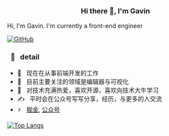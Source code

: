 <h3 align="center">Hi there 👋, I'm Gavin</h3>
Hi, I'm Gavin. I'm currently a front-end engineer

[![GitHub](https://img.shields.io/badge/dynamic/json?logo=github&label=GitHub&labelColor=495867&color=495867&query=%24.data.totalSubs&url=https%3A%2F%2Fapi.spencerwoo.com%2Fsubstats%2F%3Fsource%3Dgithub%26queryKey%3Dhayschan&style=flat-square)](https://github.com/Gavin-yh)

<h3>  &nbsp; 🚀 &nbsp; detail </h3>

- 🔭 &nbsp; 现在在从事前端开发的工作
- 🌱 &nbsp; 目前主要关注的领域是编辑器与可视化
- 🤔 &nbsp; 对技术充满热爱，喜欢开源，喜欢向技术大牛学习
- ✍️  &nbsp; 平时会在公众号写写分享，经历，与更多的人交流
- ⚡  &nbsp; [掘金](https://juejin.cn/user/606586149808311), [公众号](https://github.com/Gavin-yh/static/blob/master/1.jpg)


<!-- ![Anurag's GitHub stats](https://github-readme-stats.vercel.app/api?username=Gavin-yh&show_icons=true&theme=radical) -->

[![Top Langs](https://github-readme-stats.vercel.app/api/top-langs/?username=Gavin-yh&layout=compact)](https://github.com/Gavin-yh/github-readme-stats)
